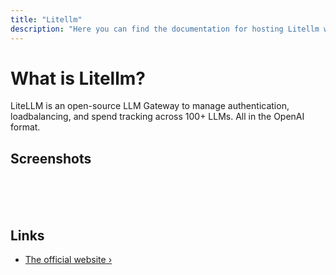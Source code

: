 ```yaml
---
title: "Litellm"
description: "Here you can find the documentation for hosting Litellm with Coolify."
---
```


# What is Litellm?

<ZoomableImage src="/docs/images/services/litellm1.avif" />

LiteLLM is an open-source LLM Gateway to manage authentication, loadbalancing, and spend tracking across 100+ LLMs. All in the OpenAI format.

## Screenshots

<br />
<ZoomableImage src="/docs/images/services/litellm2.avif" />
<br />
<ZoomableImage src="/docs/images/services/litellm3.avif" />
<br />
<ZoomableImage src="/docs/images/services/litellm4.avif" />

## Links

- [The official website ›](https://docs.litellm.ai?utm_source=coolify.io)
